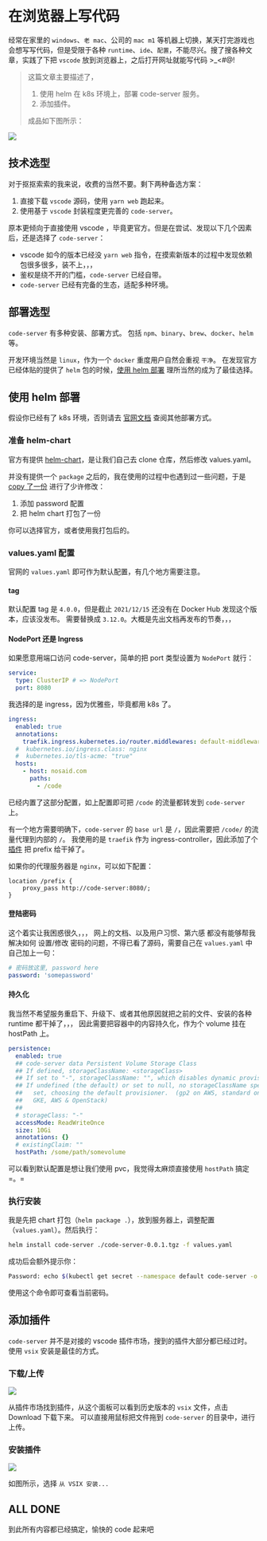 # 在浏览器上写代码

经常在家里的 `windows`、`老 mac`、公司的 `mac m1` 等机器上切换，某天打完游戏也会想写写代码，但是受限于各种 `runtime`、`ide`、`配置`，不能尽兴。搜了搜各种文章，实践了下把 `vscode` 放到浏览器上，之后打开网址就能写代码 >\_<#@!

> 这篇文章主要描述了，
>
> 1. 使用 helm 在 k8s 环境上，部署 code-server 服务。
> 2. 添加插件。
>
> 成品如下图所示：

<img class="preview" src="./assets/cover.png">

## 技术选型

对于抠抠索索的我来说，收费的当然不要。剩下两种备选方案：

1. 直接下载 `vscode` 源码，使用 `yarn web` 跑起来。
2. 使用基于 `vscode` 封装程度更完善的 `code-server`。

原本更倾向于直接使用 vscode ，毕竟更官方。但是在尝试、发现以下几个因素后，还是选择了 `code-server`：

- vscode 如今的版本已经没 `yarn web` 指令，在摸索新版本的过程中发现依赖包很多很多，装不上，，，
- 鉴权是绕不开的门槛，`code-server` 已经自带。
- `code-server` 已经有完备的生态，适配多种环境。

## 部署选型

`code-server` 有多种安装、部署方式。 包括 `npm`、`binary`、`brew`、`docker`、`helm` 等。

开发环境当然是 `linux`，作为一个 `docker` 重度用户自然会重视 `干净`。
在发现官方已经体贴的提供了 `helm` 包的时候，[使用 helm 部署](https://coder.com/docs/code-server/latest/helm) 理所当然的成为了最佳选择。

## 使用 helm 部署

假设你已经有了 k8s 环境，否则请去 [官网文档](https://coder.com/docs/code-server/latest) 查阅其他部署方式。

### 准备 helm-chart

官方有提供 [helm-chart](https://coder.com/docs/code-server/latest/helm)，是让我们自己去 clone 仓库，然后修改 values.yaml。

并没有提供一个 `package` 之后的，我在使用的过程中也遇到过一些问题，于是 [copy 了一份](https://github.com/shalldie/helm-charts/tree/master/code-server) 进行了少许修改：

1. 添加 password 配置
2. 把 helm chart 打包了一份

你可以选择官方，或者使用我打包后的。

### values.yaml 配置

官网的 `values.yaml` 即可作为默认配置，有几个地方需要注意。

#### tag

默认配置 tag 是 `4.0.0`，但是截止 `2021/12/15` 还没有在 Docker Hub 发现这个版本，应该没发布。
需要替换成 `3.12.0`。大概是先出文档再发布的节奏，，，

#### NodePort 还是 Ingress

如果愿意用端口访问 code-server，简单的把 port 类型设置为 `NodePort` 就行：

```yaml
service:
  type: ClusterIP # => NodePort
  port: 8080
```

我选择的是 ingress，因为优雅些，毕竟都用 k8s 了。

```yaml
ingress:
  enabled: true
  annotations:
    traefik.ingress.kubernetes.io/router.middlewares: default-middleware-replace-path-prefix-code@kubernetescrd
  #  kubernetes.io/ingress.class: nginx
  #  kubernetes.io/tls-acme: "true"
  hosts:
    - host: nosaid.com
      paths:
        - /code
```

已经内置了这部分配置，如上配置即可把 `/code` 的流量都转发到 `code-server` 上。

有一个地方需要明确下，`code-server` 的 `base url` 是 `/`，因此需要把 `/code/` 的流量代理到内部的 `/`。
我使用的是 `traefik` 作为 ingress-controller，因此添加了个 [插件](https://doc.traefik.io/traefik/middlewares/http/replacepath/) 把 prefix 给干掉了。

如果你的代理服务器是 `nginx`，可以如下配置：

```nginx
location /prefix {
    proxy_pass http://code-server:8080/;
}
```

#### 登陆密码

这个着实让我困惑很久，，，
网上的文档、以及用户习惯、第六感 都没有能够帮我解决如何 设置/修改 密码的问题，不得已看了源码，需要自己在 `values.yaml` 中自己加上一句：

```yaml
# 密码放这里, password here
password: 'somepassword'
```

#### 持久化

我当然不希望服务重启下、升级下、或者其他原因就把之前的文件、安装的各种 runtime 都干掉了，，，
因此需要把容器中的内容持久化，作为个 volume 挂在 hostPath 上。

```yaml
persistence:
  enabled: true
  ## code-server data Persistent Volume Storage Class
  ## If defined, storageClassName: <storageClass>
  ## If set to "-", storageClassName: "", which disables dynamic provisioning
  ## If undefined (the default) or set to null, no storageClassName spec is
  ##   set, choosing the default provisioner.  (gp2 on AWS, standard on
  ##   GKE, AWS & OpenStack)
  ##
  # storageClass: "-"
  accessMode: ReadWriteOnce
  size: 10Gi
  annotations: {}
  # existingClaim: ""
  hostPath: /some/path/somevolume
```

可以看到默认配置是想让我们使用 pvc，我觉得太麻烦直接使用 `hostPath` 搞定 =。=

### 执行安装

我是先把 chart 打包（`helm package .`），放到服务器上，调整配置（`values.yaml`）。然后执行：

```bash
helm install code-server ./code-server-0.0.1.tgz -f values.yaml
```

成功后会额外提示你：

```bash
Password: echo $(kubectl get secret --namespace default code-server -o jsonpath="{.data.password}" | base64 --decode)
```

使用这个命令即可查看当前密码。

## 添加插件

`code-server` 并不是对接的 vscode 插件市场，搜到的插件大部分都已经过时。
使用 `vsix` 安装是最佳的方式。

### 下载/上传

<img class="preview" src="./assets/vsix.png">

从插件市场找到插件，从这个面板可以看到历史版本的 `vsix` 文件，点击 Download 下载下来。
可以直接用鼠标把文件拖到 `code-server` 的目录中，进行上传。

### 安装插件

<img class="preview" src="./assets/install.png">

如图所示，选择 `从 VSIX 安装...`

## ALL DONE

到此所有内容都已经搞定，愉快的 code 起来吧
